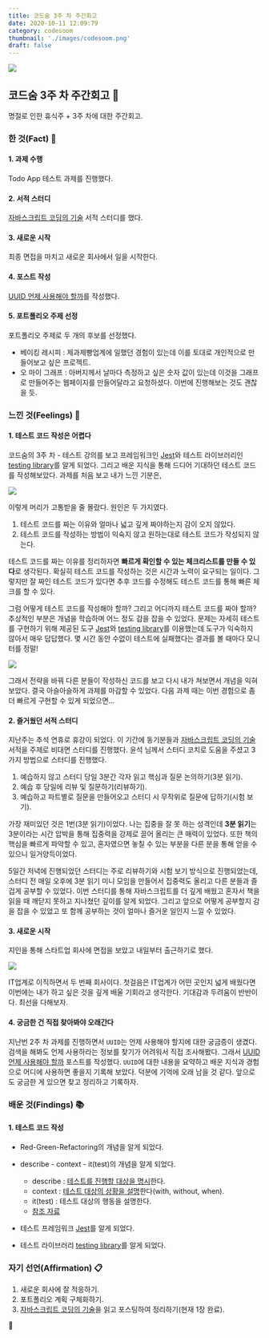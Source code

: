 ```yaml
---
title: 코드숨 3주 차 주간회고
date: 2020-10-11 12:09:79
category: codesoom
thumbnail: './images/codesoom.png'
draft: false
---
```


![](./images/codesoom.png)

## 코드숨 3주 차 주간회고 🚀

명절로 인한 휴식주 + 3주 차에 대한 주간회고.

### 한 것(Fact) 🔧

#### 1. 과제 수행

Todo App 테스트 과제를 진행했다.

#### 2. 서적 스터디

[자바스크립트 코딩의 기술](http://www.yes24.com/Product/Goods/85019231) 서적 스터디를 했다.

#### 3. 새로운 시작

최종 면접을 마치고 새로운 회사에서 일을 시작한다.

#### 4. 포스트 작성

[UUID 언제 사용해야 할까](https://davidyang2149.dev/front-end/uuid-%EC%96%B8%EC%A0%9C-%EC%82%AC%EC%9A%A9%ED%95%B4%EC%95%BC-%ED%95%A0%EA%B9%8C/)를 작성했다.

#### 5. 포트폴리오 주제 선정

포트폴리오 주제로 두 개의 후보를 선정했다.

- 베이킹 레시피 : 제과제빵업계에 일했던 경험이 있는데 이를 토대로 개인적으로 만들어보고 싶은 프로젝트.
- 오 마이 그래프 : 아버지께서 날마다 측정하고 싶은 숫자 값이 있는데 이것을 그래프로 만들어주는 웹페이지를 만들어달라고 요청하셨다. 이번에 진행해보는 것도 괜찮을 듯.

### 느낀 것(Feelings) 🙏

#### 1. 테스트 코드 작성은 어렵다

코드숨의 3주 차 - 테스트 강의를 보고 프레임워크인 [Jest](https://jestjs.io/)와 테스트 라이브러리인 [testing library](https://testing-library.com/)를 알게 되었다.
그리고 배운 지식을 통해 드디어 기대하던 테스트 코드를 작성해보았다.
과제를 처음 보고 내가 느낀 기분은,

![](../images/are-you-ok.jpg)

이렇게 머리가 고통받을 줄 몰랐다.
원인은 두 가지였다.

1. 테스트 코드를 짜는 이유와 얼마나 넓고 깊게 짜야하는지 감이 오지 않았다.
2. 테스트 코드를 작성하는 방법이 익숙지 않고 원하는대로 테스트 코드가 작성되지 않는다.

테스트 코드를 짜는 이유를 정리하자면 **빠르게 확인할 수 있는 체크리스트를 만들 수 있다**로 생각된다.
확실히 테스트 코드를 작성하는 것은 시간과 노력이 요구되는 일이다.
그렇지만 잘 짜인 테스트 코드가 있다면 추후 코드를 수정해도 테스트 코드를 통해 빠른 체크를 할 수 있다.

그럼 어떻게 테스트 코드를 작성해야 할까? 그리고 어디까지 테스트 코드를 짜야 할까?
추상적인 부분은 개념을 학습하며 어느 정도 감을 잡을 수 있었다.
문제는 자세히 테스트를 구현하기 위해 제공된 도구 [Jest](https://jestjs.io/)와 [testing library](https://testing-library.com/)를 이용했는데 도구가 익숙하지 않아서 매우 답답했다.
몇 시간 동안 수없이 테스트에 실패했다는 결과를 볼 때마다 모니터를 정말!

![](../images/blame-rock.gif)

그래서 전략을 바꿔 다른 분들이 작성하신 코드를 보고 다시 내가 쳐보면서 개념을 익혀보았다.
결국 아슬아슬하게 과제를 마감할 수 있었다.
다음 과제 때는 이번 경험으로 좀 더 빠르게 구현할 수 있게 되었으면...

#### 2. 즐거웠던 서적 스터디

지난주는 추석 연휴로 휴강이 되었다.
이 기간에 동기분들과 [자바스크립트 코딩의 기술](http://www.yes24.com/Product/Goods/85019231) 서적을 주제로 비대면 스터디를 진행했다.
윤석 님께서 스터디 코치로 도움을 주셨고 3가지 방법으로 스터디를 진행했다.

1. 예습하지 않고 스터디 당일 3분간 각자 읽고 핵심과 질문 논의하기(3분 읽기).
2. 예습 후 당일에 리뷰 및 질문하기(리뷰하기).
3. 예습하고 파트별로 질문을 만들어오고 스터디 시 무작위로 질문에 답하기(시험 보기).

가장 재미있던 것은 1번(3분 읽기)이었다.
나는 집중을 잘 못 하는 성격인데 **3분 읽기**는 3분이라는 시간 압박을 통해 집중력을 강제로 끌어 올리는 큰 매력이 있었다.
또한 책의 핵심을 빠르게 파악할 수 있고, 혼자였으면 놓칠 수 있는 부분을 다른 분을 통해 얻을 수 있으니 일거양득이었다.

5일간 저녁에 진행되었던 스터디는 주로 리뷰하기와 시험 보기 방식으로 진행되었는데, 스터디 전 매일 오후에 3분 읽기 미니 모임을 만들어서 집중력도 올리고 다른 분들과 즐겁게 공부할 수 있었다.
이번 스터디를 통해 자바스크립트를 더 깊게 배웠고 혼자서 책을 읽을 때 깨닫지 못하고 지나쳤던 깊이를 알게 되었다.
그리고 앞으로 어떻게 공부할지 감을 잡을 수 있었고 또 함께 공부하는 것이 얼마나 즐거운 일인지 느낄 수 있었다.

#### 3. 새로운 시작

지인을 통해 스타트업 회사에 면접을 보았고 내일부터 출근하기로 했다.

![](../images/enjoy-dance.gif)

IT업계로 이직하면서 두 번째 회사이다.
첫걸음은 IT업계가 어떤 곳인지 넓게 배웠다면 이번에는 내가 하고 싶은 것을 깊게 배울 기회라고 생각한다.
기대감과 두려움이 반반이다.
최선을 다해보자.

#### 4. 궁금한 건 직접 찾아봐야 오래간다

지난번 2주 차 과제를 진행하면서 `UUID`는 언제 사용해야 할지에 대한 궁금증이 생겼다.
검색을 해봐도 언제 사용하라는 정보를 찾기가 어려워서 직접 조사해봤다.
그래서 [UUID 언제 사용해야 할까](https://davidyang2149.dev/front-end/uuid-%EC%96%B8%EC%A0%9C-%EC%82%AC%EC%9A%A9%ED%95%B4%EC%95%BC-%ED%95%A0%EA%B9%8C/) 포스트를 작성했다.
`UUID`에 대한 내용을 요약하고 배운 지식과 경험으로 어디에 사용하면 좋을지 기록해 보았다.
덕분에 기억에 오래 남을 것 같다.
앞으로도 궁금한 게 있으면 찾고 정리하고 기록하자.

### 배운 것(Findings) 📚

#### 1. 테스트 코드 작성

- Red-Green-Refactoring의 개념을 알게 되었다.
- describe - context - it(test)의 개념을 알게 되었다.

  - describe : [테스트를 진행할 대상을 명시](https://www.betterspecs.org/#describe)한다.
  - context : [테스트 대상의 상황을 설명](https://www.betterspecs.org/#contexts)한다(with, without, when).
  - it(test) : 테스트 대상의 행동을 설명한다.
  - [참조 자료](https://johngrib.github.io/wiki/junit5-nested/)

- 테스트 프레임워크 [Jest](https://jestjs.io/)를 알게 되었다.
- 테스트 라이브러리 [testing library](https://testing-library.com/)를 알게 되었다.

### 자기 선언(Affirmation) 📋

1. 새로운 회사에 잘 적응하기.
2. 포트폴리오 계획 구체화하기.
3. [자바스크립트 코딩의 기술](http://www.yes24.com/Product/Goods/85019231)을 읽고 포스팅하여 정리하기(현재 1장 완료).

👋
